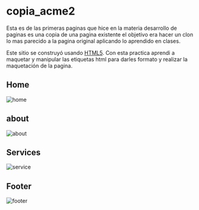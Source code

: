 # copia_acme2
Esta es de las primeras paginas que hice en la materia desarrollo de paginas es una copia de una pagina existente el objetivo era hacer un clon lo mas parecido a la pagina original aplicando lo aprendido en clases.

Este sitio se construyó usando [HTML5](https://html.spec.whatwg.org/multipage/).
Con esta practica aprendi a maquetar y manipular las etiquetas html para darles formato y realizar la maquetación de la pagina.

## Home
![home](https://user-images.githubusercontent.com/73461084/172697245-1ced7d4d-433d-4c79-b23f-18f805deb6f6.png)

## about
![about](https://user-images.githubusercontent.com/73461084/172697335-7045f62f-c46e-4fbd-92f6-3e717b5db7b1.png)

## Services
![service](https://user-images.githubusercontent.com/73461084/172697372-c4bc836d-f922-4d71-b517-c3d94ba95598.png)

## Footer
![footer](https://user-images.githubusercontent.com/73461084/172697395-d627b2de-cc8a-48ec-88e7-938cc080e8fd.png)





